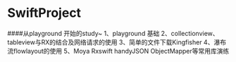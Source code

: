 # SwiftProject
####从playground 开始的study~
1、playground 基础
2、collectionview、tableview与RX的结合及网络请求的使用
3、简单的文件下载Kingfisher
4、瀑布流flowlayout的使用
5、Moya Rxswift handyJSON ObjectMapper等常用库演练

